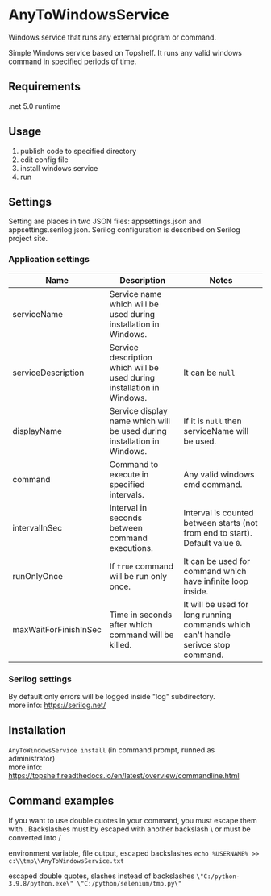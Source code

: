 # AnyToWindowsService
Windows service that runs any external program or command.

Simple Windows service based on Topshelf. It runs any valid windows command in specified periods of time.

## Requirements
.net 5.0 runtime

## Usage
1. publish code to specified directory
1. edit config file
1. install windows service
1. run

## Settings
Setting are places in two JSON files: appsettings.json and appsettings.serilog.json. Serilog configuration is described on Serilog project site.

### Application settings
| Name | Description | Notes |
| ------------ | ------------ | ------------ |
| serviceName | Service name which will be used during installation in Windows. | |
| serviceDescription | Service description which will be used during installation in Windows. | It can be `null` |
| displayName | Service display name which will be used during installation in Windows. | If it is `null` then serviceName will be used. |
| command | Command to execute in specified intervals. | Any valid windows cmd command. |
| intervalInSec | Interval in seconds between command executions. | Interval is counted between starts (not from end to start). Default value `0`. |
| runOnlyOnce | If `true` command will be run only once. | It can be used for command which have infinite loop inside. |
| maxWaitForFinishInSec | Time in seconds after which command will be killed. | It will be used for long running commands which can't handle serivce stop command. |

### Serilog settings
By default only errors will be logged inside "log" subdirectory.  
more info: https://serilog.net/

## Installation
`AnyToWindowsService install` (in command prompt, runned as administrator)  
more info: https://topshelf.readthedocs.io/en/latest/overview/commandline.html

## Command examples
If you want to use double quotes in your command, you must escape them with \. Backslashes must by escaped with another backslash \\ or must be converted into /

environment variable, file output, escaped backslashes
`echo %USERNAME% >> c:\\tmp\\AnyToWindowsService.txt`

escaped double quotes, slashes instead of backslashes 
`\"C:/python-3.9.8/python.exe\" \"C:/python/selenium/tmp.py\"`
